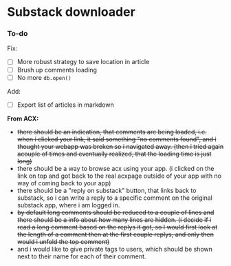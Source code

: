 # Substack downloader

### To-do

Fix:

- [ ] More robust strategy to save location in article
- [ ] Brush up comments loading
- [ ] No more `db.open()`

Add:

- [ ] Export list of articles in markdown

**From ACX:**
- ~~there should be an indication, that comments are being loaded, i.e. when i clicked your link, it said something "no comments found", and i thought your webapp was broken so i navigated away. (then i tried again acouple of times and eventually realized, that the loading time is just long)~~
- there should be a way to browse acx using your app. (i clicked on the link on top and got back to the real acxpage outside of your app with no way of coming back to your app)
- there should be a "reply on substack" button, that links back to substack, so i can write a reply to a specific comment on the original substack app, where i am logged in.
- ~~by default long comments should be reduced to a couple of lines and there should be a info about how many lines are hidden. (i decide if i read a long comment based on the replys it got, so I would first look at the length of a comment then at the first couple replys, and only then would i unfold the top comment)~~
- and i would like to give private tags to users, which should be shown next to their name for each of their comment.
